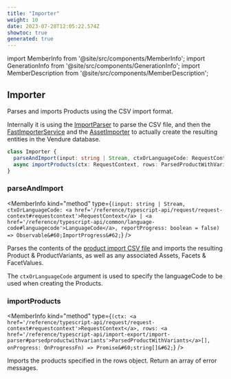 ```yaml
---
title: "Importer"
weight: 10
date: 2023-07-28T12:05:22.574Z
showtoc: true
generated: true
---
```

<!-- This file was generated from the Vendure source. Do not modify. Instead, re-run the "docs:build" script -->
import MemberInfo from '@site/src/components/MemberInfo';
import GenerationInfo from '@site/src/components/GenerationInfo';
import MemberDescription from '@site/src/components/MemberDescription';


## Importer

<GenerationInfo sourceFile="packages/core/src/data-import/providers/importer/importer.ts" sourceLine="41" packageName="@vendure/core" />

Parses and imports Products using the CSV import format.

Internally it is using the <a href='/reference/typescript-api/import-export/import-parser#importparser'>ImportParser</a> to parse the CSV file, and then the
<a href='/reference/typescript-api/import-export/fast-importer-service#fastimporterservice'>FastImporterService</a> and the <a href='/reference/typescript-api/import-export/asset-importer#assetimporter'>AssetImporter</a> to actually create the resulting
entities in the Vendure database.

```ts title="Signature"
class Importer {
  parseAndImport(input: string | Stream, ctxOrLanguageCode: RequestContext | LanguageCode, reportProgress: boolean = false) => Observable<ImportProgress>;
  async importProducts(ctx: RequestContext, rows: ParsedProductWithVariants[], onProgress: OnProgressFn) => Promise<string[]>;
}
```

<div className="members-wrapper">

### parseAndImport

<MemberInfo kind="method" type={`(input: string | Stream, ctxOrLanguageCode: <a href='/reference/typescript-api/request/request-context#requestcontext'>RequestContext</a> | <a href='/reference/typescript-api/common/language-code#languagecode'>LanguageCode</a>, reportProgress: boolean = false) => Observable&#60;ImportProgress&#62;`}   />

Parses the contents of the [product import CSV file](/guides/developer-guide/importing-product-data/#product-import-format) and imports
the resulting Product & ProductVariants, as well as any associated Assets, Facets & FacetValues.

The `ctxOrLanguageCode` argument is used to specify the languageCode to be used when creating the Products.
### importProducts

<MemberInfo kind="method" type={`(ctx: <a href='/reference/typescript-api/request/request-context#requestcontext'>RequestContext</a>, rows: <a href='/reference/typescript-api/import-export/import-parser#parsedproductwithvariants'>ParsedProductWithVariants</a>[], onProgress: OnProgressFn) => Promise&#60;string[]&#62;`}   />

Imports the products specified in the rows object. Return an array of error messages.


</div>
